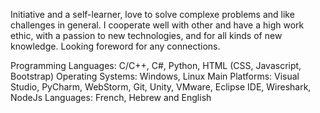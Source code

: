 Initiative and a self-learner, love to solve complexe problems and like challenges in general.
I cooperate well with other and have a high work ethic, with a passion to new technologies, and for all kinds of new knowledge.
Looking foreword for any connections.

Programming Languages: C/C++, C#, Python, HTML (CSS, Javascript, Bootstrap)
Operating Systems: Windows, Linux
Main Platforms: Visual Studio, PyCharm, WebStorm, Git, Unity, VMware, Eclipse IDE, Wireshark, NodeJs
Languages: French, Hebrew and English

